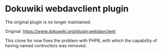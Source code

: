 # Dokuwiki webdavclient plugin
The original plugin is no longer maintained.

Original: https://www.dokuwiki.org/plugin:webdavclient

This clone for now fixes the problem with PHP8, with which the capability of having named contructors was removed.
